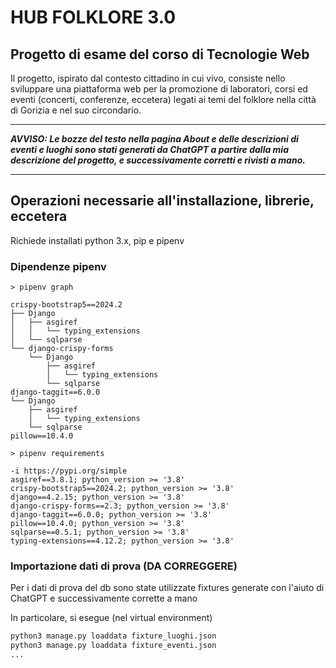 # HUB FOLKLORE 3.0

## Progetto di esame del corso di Tecnologie Web

Il progetto, ispirato dal contesto cittadino in cui vivo, consiste nello sviluppare una piattaforma web per la promozione di laboratori, corsi ed eventi (concerti, conferenze, eccetera) legati ai temi del folklore nella città di Gorizia e nel suo circondario.

---
***AVVISO: Le bozze del testo nella pagina About e delle descrizioni di eventi e luoghi sono stati generati da ChatGPT a partire dalla mia descrizione del progetto, e successivamente corretti e rivisti a mano.***

---

## Operazioni necessarie all'installazione, librerie, eccetera

Richiede installati python 3.x, pip e pipenv

### Dipendenze pipenv

```shell
> pipenv graph

crispy-bootstrap5==2024.2
├── Django 
│   ├── asgiref 
│   │   └── typing_extensions 
│   └── sqlparse 
└── django-crispy-forms 
    └── Django 
        ├── asgiref 
        │   └── typing_extensions 
        └── sqlparse 
django-taggit==6.0.0
└── Django 
    ├── asgiref 
    │   └── typing_extensions 
    └── sqlparse 
pillow==10.4.0

> pipenv requirements

-i https://pypi.org/simple
asgiref==3.8.1; python_version >= '3.8'
crispy-bootstrap5==2024.2; python_version >= '3.8'
django==4.2.15; python_version >= '3.8'
django-crispy-forms==2.3; python_version >= '3.8'
django-taggit==6.0.0; python_version >= '3.8'
pillow==10.4.0; python_version >= '3.8'
sqlparse==0.5.1; python_version >= '3.8'
typing-extensions==4.12.2; python_version >= '3.8'
```

### Importazione dati di prova (DA CORREGGERE)

Per i dati di prova del db sono state utilizzate fixtures generate con l'aiuto di ChatGPT e successivamente corrette a mano

In particolare, si esegue (nel virtual environment)
```bash
python3 manage.py loaddata fixture_luoghi.json
python3 manage.py loaddata fixture_eventi.json
...
```